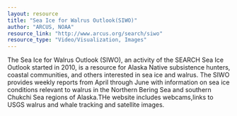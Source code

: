 ```yaml
---
layout: resource
title: "Sea Ice for Walrus Outlook(SIWO)"
author: "ARCUS, NOAA"
resource_link: "http://www.arcus.org/search/siwo"
resource_type: "Video/Visualization, Images"
---
```


The Sea Ice for Walrus Outlook (SIWO), an activity of the SEARCH Sea Ice Outlook started in 2010, is a resource for Alaska Native subsistence hunters, coastal communities, and others interested in sea ice and walrus. The SIWO provides weekly reports from April through June with information on sea ice conditions relevant to walrus in the Northern Bering Sea and southern Chukchi Sea regions of Alaska.THe website includes webcams,links to USGS walrus and whale tracking and satellite images.

